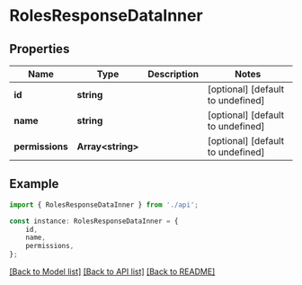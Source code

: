 # RolesResponseDataInner


## Properties

Name | Type | Description | Notes
------------ | ------------- | ------------- | -------------
**id** | **string** |  | [optional] [default to undefined]
**name** | **string** |  | [optional] [default to undefined]
**permissions** | **Array&lt;string&gt;** |  | [optional] [default to undefined]

## Example

```typescript
import { RolesResponseDataInner } from './api';

const instance: RolesResponseDataInner = {
    id,
    name,
    permissions,
};
```

[[Back to Model list]](../README.md#documentation-for-models) [[Back to API list]](../README.md#documentation-for-api-endpoints) [[Back to README]](../README.md)

